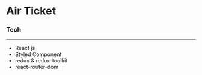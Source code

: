 # Air Ticket

### Tech

---

- React js
- Styled Component
- redux & redux-toolkit
- react-router-dom
